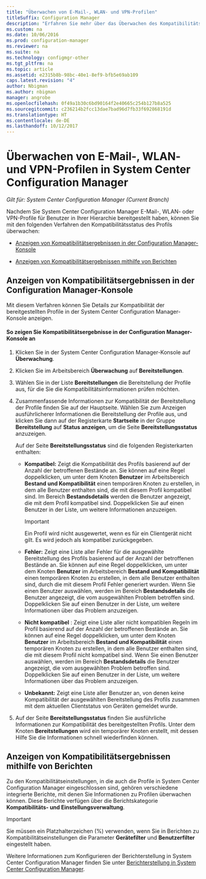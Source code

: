 ```yaml
---
title: "Überwachen von E-Mail-, WLAN- und VPN-Profilen"
titleSuffix: Configuration Manager
description: "Erfahren Sie mehr über das Überwachen des Kompatibilitätsstatus von E-Mail-, WLAN- und VPN-Profilen in System Center Configuration Manager."
ms.custom: na
ms.date: 10/06/2016
ms.prod: configuration-manager
ms.reviewer: na
ms.suite: na
ms.technology: configmgr-other
ms.tgt_pltfrm: na
ms.topic: article
ms.assetid: e2315b8b-98bc-40e1-8ef9-bfb5e69ab109
caps.latest.revision: "4"
author: Nbigman
ms.author: nbigman
manager: angrobe
ms.openlocfilehash: 0f49a1b30c6bd90164f2e40665c254b127b8a525
ms.sourcegitcommit: c236214b2fcc13dae7bad96d7fb33f692868191d
ms.translationtype: HT
ms.contentlocale: de-DE
ms.lasthandoff: 10/12/2017
---
```

# <a name="monitor-email-wi-fi-and-vpn-profiles-in-system-center-configuration-manager"></a>Überwachen von E-Mail-, WLAN- und VPN-Profilen in System Center Configuration Manager

*Gilt für: System Center Configuration Manager (Current Branch)*

Nachdem Sie System Center Configuration Manager E-Mail-, WLAN- oder VPN-Profile für Benutzer in Ihrer Hierarchie bereitgestellt haben, können Sie mit den folgenden Verfahren den Kompatibilitätsstatus des Profils überwachen:  

-   [Anzeigen von Kompatibilitätsergebnissen in der Configuration Manager-Konsole](#BKMK_console)  

-   [Anzeigen von Kompatibilitätsergebnissen mithilfe von Berichten](#BKMK_Reports)  

##  <a name="BKMK_console"></a> Anzeigen von Kompatibilitätsergebnissen in der Configuration Manager-Konsole  
 Mit diesem Verfahren können Sie Details zur Kompatibilität der bereitgestellten Profile in der System Center Configuration Manager-Konsole anzeigen.  

#### <a name="to-view-compliance-results-in-the-configuration-manager-console"></a>So zeigen Sie Kompatibilitätsergebnisse in der Configuration Manager-Konsole an  

1.  Klicken Sie in der System Center Configuration Manager-Konsole auf **Überwachung**.  

2.  Klicken Sie im Arbeitsbereich **Überwachung** auf **Bereitstellungen**.  

3.  Wählen Sie in der Liste **Bereitstellungen** die Bereitstellung der Profile aus, für die Sie die Kompatibilitätsinformationen prüfen möchten.  

4.  Zusammenfassende Informationen zur Kompatibilität der Bereitstellung der Profile finden Sie auf der Hauptseite. Wählen Sie zum Anzeigen ausführlicherer Informationen die Bereitstellung der Profile aus, und klicken Sie dann auf der Registerkarte **Startseite** in der Gruppe **Bereitstellung** auf **Status anzeigen**, um die Seite **Bereitstellungsstatus** anzuzeigen.  

     Auf der Seite **Bereitstellungsstatus** sind die folgenden Registerkarten enthalten:  

    -   **Kompatibel:** Zeigt die Kompatibilität des Profils basierend auf der Anzahl der betroffenen Bestände an. Sie können auf eine Regel doppelklicken, um unter dem Knoten **Benutzer** im Arbeitsbereich **Bestand und Kompatibilität** einen temporären Knoten zu erstellen, in dem alle Benutzer enthalten sind, die mit diesem Profil kompatibel sind. Im Bereich **Bestandsdetails** werden die Benutzer angezeigt, die mit dem Profil kompatibel sind. Doppelklicken Sie auf einen Benutzer in der Liste, um weitere Informationen anzuzeigen.  

        > [!IMPORTANT]  
        >  Ein Profil wird nicht ausgewertet, wenn es für ein Clientgerät nicht gilt. Es wird jedoch als kompatibel zurückgegeben.  

    -   **Fehler:** Zeigt eine Liste aller Fehler für die ausgewählte Bereitstellung des Profils basierend auf der Anzahl der betroffenen Bestände an. Sie können auf eine Regel doppelklicken, um unter dem Knoten **Benutzer** im Arbeitsbereich **Bestand und Kompatibilität** einen temporären Knoten zu erstellen, in dem alle Benutzer enthalten sind, durch die mit diesem Profil Fehler generiert wurden. Wenn Sie einen Benutzer auswählen, werden im Bereich **Bestandsdetails** die Benutzer angezeigt, die vom ausgewählten Problem betroffen sind. Doppelklicken Sie auf einen Benutzer in der Liste, um weitere Informationen über das Problem anzuzeigen.  

    -   **Nicht kompatibel** : Zeigt eine Liste aller nicht kompatiblen Regeln im Profil basierend auf der Anzahl der betroffenen Bestände an. Sie können auf eine Regel doppelklicken, um unter dem Knoten **Benutzer** im Arbeitsbereich **Bestand und Kompatibilität** einen temporären Knoten zu erstellen, in dem alle Benutzer enthalten sind, die mit diesem Profil nicht kompatibel sind. Wenn Sie einen Benutzer auswählen, werden im Bereich **Bestandsdetails** die Benutzer angezeigt, die vom ausgewählten Problem betroffen sind. Doppelklicken Sie auf einen Benutzer in der Liste, um weitere Informationen über das Problem anzuzeigen.  

    -   **Unbekannt:** Zeigt eine Liste aller Benutzer an, von denen keine Kompatibilität der ausgewählten Bereitstellung des Profils zusammen mit dem aktuellen Clientstatus von Geräten gemeldet wurde.  

5.  Auf der Seite **Bereitstellungsstatus** finden Sie ausführliche Informationen zur Kompatibilität des bereitgestellten Profils. Unter dem Knoten **Bereitstellungen** wird ein temporärer Knoten erstellt, mit dessen Hilfe Sie die Informationen schnell wiederfinden können.  

##  <a name="BKMK_Reports"></a> Anzeigen von Kompatibilitätsergebnissen mithilfe von Berichten  
 Zu den Kompatibilitätseinstellungen, in die auch die Profile in System Center Configuration Manager eingeschlossen sind, gehören verschiedene integrierte Berichte, mit denen Sie Informationen zu Profilen überwachen können. Diese Berichte verfügen über die Berichtskategorie **Kompatibilitäts- und Einstellungsverwaltung**.  

> [!IMPORTANT]  
>  Sie müssen ein Platzhalterzeichen (%) verwenden, wenn Sie in Berichten zu Kompatibilitätseinstellungen die Parameter **Gerätefilter** und **Benutzerfilter** eingestellt haben.  

 Weitere Informationen zum Konfigurieren der Berichterstellung in System Center Configuration Manager finden Sie unter [Berichterstellung in System Center Configuration Manager](../../core/servers/manage/reporting.md).  

